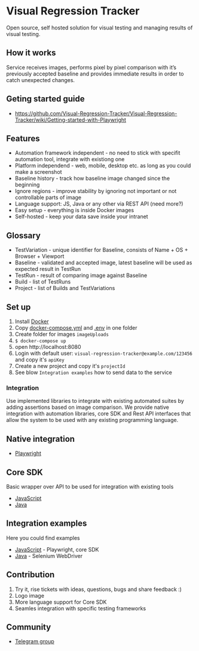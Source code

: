 # Visual Regression Tracker
Open source, self hosted solution for visual testing and managing results of visual testing. 

## How it works
Service receives images, performs pixel by pixel comparison with it’s previously accepted baseline and provides immediate results in order to catch unexpected changes. 

## Geting started guide
* https://github.com/Visual-Regression-Tracker/Visual-Regression-Tracker/wiki/Getting-started-with-Playwright

## Features
* Automation framework independent - no need to stick with specifit automation tool, integrate with existiong one
* Platform independend - web, mobile, desktop etc. as long as you could make a screenshot
* Baseline history - track how baseline image changed since the beginning
* Ignore regions - improve stability by ignoring not important or not controllable parts of image
* Language support: JS, Java or any other via REST API (need more?)
* Easy setup - everything is inside Docker images
* Self-hosted - keep your data save inside your intranet

## Glossary
* TestVariation - unique identifier for Baseline, consists of Name + OS + Browser + Viewport
* Baseline - validated and accepted image, latest baseline will be used as expected result in TestRun
* TestRun - result of comparing image against Baseline
* Build - list of TestRuns
* Project - list of Builds and TestVariations

## Set up
1. Install [Docker](https://docs.docker.com/get-docker/)
1. Copy [docker-compose.yml](https://github.com/Visual-Regression-Tracker/Visual-Regression-Tracker/blob/master/docker-compose.yml) and [.env](https://github.com/Visual-Regression-Tracker/Visual-Regression-Tracker/blob/master/.env) in one folder
1. Create folder for images `imageUploads`
1. `$ docker-compose up`
1. open http://localhost:8080
1. Login with default user: `visual-regression-tracker@example.com/123456` and copy it's `apiKey`
1. Create a new project and copy it's `projectId`
1. See blow `Integration examples` how to send data to the service

### Integration
Use implemented libraries to integrate with existing automated suites by adding assertions based on image comparison.
We provide native integration with automation libraries, core SDK and Rest API interfaces that allow the system to be used with any existing programming language.

## Native integration
* [Playwright](https://www.npmjs.com/package/@visual-regression-tracker/agent-playwright)

## Core SDK
Basic wrapper over API to be used for integration with existing tools
* [JavaScript](https://www.npmjs.com/package/@visual-regression-tracker/sdk-js)
* [Java](https://github.com/Visual-Regression-Tracker/sdk-java)

## Integration examples
Here you could find examples 
* [JavaScript](https://github.com/Visual-Regression-Tracker/vrt-examples-js) - Playwright, core SDK
* [Java](https://github.com/Visual-Regression-Tracker/examples-java) - Selenium WebDriver

## Contribution
1. Try it, rise tickets with ideas, questions, bugs and share feedback :)
1. Logo image
1. More language support for Core SDK
1. Seamles integration with specific testing frameworks 

## Community
* [Telegram group](https://t.me/visual_tracker)
